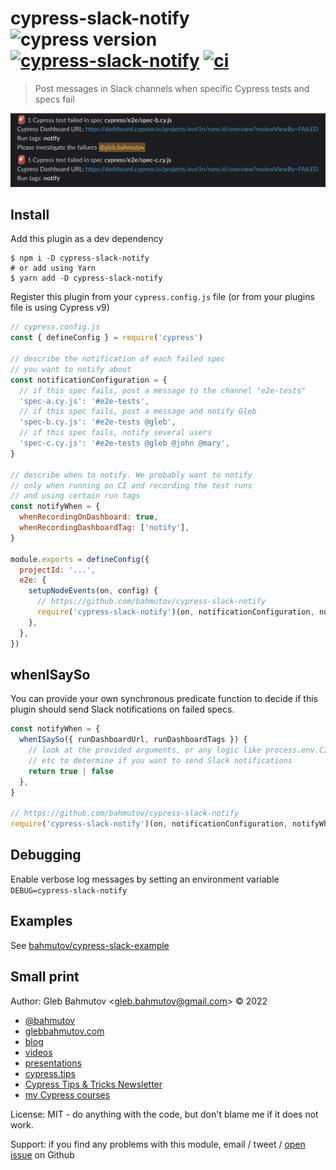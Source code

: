 # cypress-slack-notify ![cypress version](https://img.shields.io/badge/cypress-10.8.0-brightgreen) [![cypress-slack-notify](https://img.shields.io/endpoint?url=https://dashboard.cypress.io/badge/simple/avzi1n/main&style=flat&logo=cypress)](https://dashboard.cypress.io/projects/avzi1n/runs) [![ci](https://github.com/bahmutov/cypress-slack-notify/actions/workflows/ci.yml/badge.svg?branch=main)](https://github.com/bahmutov/cypress-slack-notify/actions/workflows/ci.yml)

> Post messages in Slack channels when specific Cypress tests and specs fail

![Notify Slack messages](./images/notify.png)

## Install

Add this plugin as a dev dependency

```shell
$ npm i -D cypress-slack-notify
# or add using Yarn
$ yarn add -D cypress-slack-notify
```

Register this plugin from your `cypress.config.js` file (or from your plugins file is using Cypress v9)

```js
// cypress.config.js
const { defineConfig } = require('cypress')

// describe the notification of each failed spec
// you want to notify about
const notificationConfiguration = {
  // if this spec fails, post a message to the channel "e2e-tests"
  'spec-a.cy.js': '#e2e-tests',
  // if this spec fails, post a message and notify Gleb
  'spec-b.cy.js': '#e2e-tests @gleb',
  // if this spec fails, notify several users
  'spec-c.cy.js': '#e2e-tests @gleb @john @mary',
}

// describe when to notify. We probably want to notify
// only when running on CI and recording the test runs
// and using certain run tags
const notifyWhen = {
  whenRecordingOnDashboard: true,
  whenRecordingDashboardTag: ['notify'],
}

module.exports = defineConfig({
  projectId: '...',
  e2e: {
    setupNodeEvents(on, config) {
      // https://github.com/bahmutov/cypress-slack-notify
      require('cypress-slack-notify')(on, notificationConfiguration, notifyWhen)
    },
  },
})
```

## whenISaySo

You can provide your own synchronous predicate function to decide if this plugin should send Slack notifications on failed specs.

```js
const notifyWhen = {
  whenISaySo({ runDashboardUrl, runDashboardTags }) {
    // look at the provided arguments, or any logic like process.env.CI
    // etc to determine if you want to send Slack notifications
    return true | false
  },
}

// https://github.com/bahmutov/cypress-slack-notify
require('cypress-slack-notify')(on, notificationConfiguration, notifyWhen)
```

## Debugging

Enable verbose log messages by setting an environment variable `DEBUG=cypress-slack-notify`

## Examples

See [bahmutov/cypress-slack-example](https://github.com/bahmutov/cypress-slack-example)

## Small print

Author: Gleb Bahmutov &lt;gleb.bahmutov@gmail.com&gt; &copy; 2022

- [@bahmutov](https://twitter.com/bahmutov)
- [glebbahmutov.com](https://glebbahmutov.com)
- [blog](https://glebbahmutov.com/blog)
- [videos](https://www.youtube.com/glebbahmutov)
- [presentations](https://slides.com/bahmutov)
- [cypress.tips](https://cypress.tips)
- [Cypress Tips & Tricks Newsletter](https://cypresstips.substack.com/)
- [my Cypress courses](https://cypress.tips/courses)

License: MIT - do anything with the code, but don't blame me if it does not work.

Support: if you find any problems with this module, email / tweet /
[open issue](https://github.com/bahmutov/cypress-slack-notify/issues) on Github
